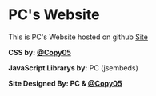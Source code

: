 # PC's Website
This is PC's Website hosted on github [Site](https://pc-trollbox.github.io/)

**CSS by: [@Copy05](https://github.com/Copy05)**

**JavaScript Librarys by:** PC (jsembeds)

**Site Designed By: PC & [@Copy05](https://github.com/Copy05)**

